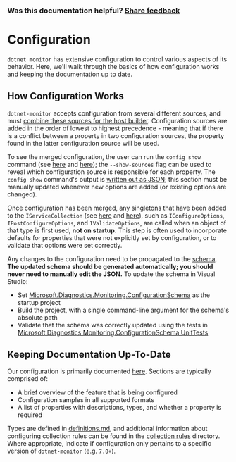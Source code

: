 ### Was this documentation helpful? [Share feedback](https://www.research.net/r/DGDQWXH?src=documentation%2FlearningPath%2Fconfiguration)

# Configuration

`dotnet monitor` has extensive configuration to control various aspects of its behavior. Here, we'll walk through the basics of how configuration works and keeping the documentation up to date.

## How Configuration Works

`dotnet-monitor` accepts configuration from several different sources, and must [combine these sources for the host builder](https://github.com/dotnet/dotnet-monitor/blob/394b8c90b5ca08b6d323cc4166d508d8820e3ad5/src/Tools/dotnet-monitor/HostBuilder/HostBuilderHelper.cs#L47). Configuration sources are added in the order of lowest to highest precedence - meaning that if there is a conflict between a property in two configuration sources, the property found in the latter configuration source will be used.

To see the merged configuration, the user can run the `config show` command (see [here](https://github.com/dotnet/dotnet-monitor/blob/394b8c90b5ca08b6d323cc4166d508d8820e3ad5/src/Tools/dotnet-monitor/Program.cs#L68) and [here](https://github.com/dotnet/dotnet-monitor/blob/394b8c90b5ca08b6d323cc4166d508d8820e3ad5/src/Tools/dotnet-monitor/Commands/ConfigShowCommandHandler.cs)); the `--show-sources` flag can be used to reveal which configuration source is responsible for each property. The `config show` command's output is [written out as JSON](https://github.com/dotnet/dotnet-monitor/blob/394b8c90b5ca08b6d323cc4166d508d8820e3ad5/src/Tools/dotnet-monitor/ConfigurationJsonWriter.cs); this section must be manually updated whenever new options are added (or existing options are changed).

Once configuration has been merged, any singletons that have been added to the `IServiceCollection` (see [here](https://github.com/dotnet/dotnet-monitor/blob/394b8c90b5ca08b6d323cc4166d508d8820e3ad5/src/Tools/dotnet-monitor/ServiceCollectionExtensions.cs) and [here](https://github.com/dotnet/dotnet-monitor/blob/394b8c90b5ca08b6d323cc4166d508d8820e3ad5/src/Tools/dotnet-monitor/Commands/CollectCommandHandler.cs#L85)), such as `IConfigureOptions`, `IPostConfigureOptions`, and `IValidateOptions`, are called when an object of that type is first used, **not on startup**. This step is often used to incorporate defaults for properties that were not explicitly set by configuration, or to validate that options were set correctly. 

Any changes to the configuration need to be propagated to the [schema](https://github.com/dotnet/dotnet-monitor/blob/394b8c90b5ca08b6d323cc4166d508d8820e3ad5/documentation/schema.json). **The updated schema should be generated automatically; you should never need to manually edit the JSON.** To update the schema in Visual Studio:
* Set [Microsoft.Diagnostics.Monitoring.ConfigurationSchema](https://github.com/dotnet/dotnet-monitor/tree/394b8c90b5ca08b6d323cc4166d508d8820e3ad5/src/Tests/Microsoft.Diagnostics.Monitoring.ConfigurationSchema) as the startup project
* Build the project, with a single command-line argument for the schema's absolute path
* Validate that the schema was correctly updated using the tests in [Microsoft.Diagnostics.Monitoring.ConfigurationSchema.UnitTests](https://github.com/dotnet/dotnet-monitor/tree/394b8c90b5ca08b6d323cc4166d508d8820e3ad5/src/Tests/Microsoft.Diagnostics.Monitoring.ConfigurationSchema.UnitTests)

## Keeping Documentation Up-To-Date

Our configuration is primarily documented [here](https://github.com/dotnet/dotnet-monitor/tree/394b8c90b5ca08b6d323cc4166d508d8820e3ad5/documentation/configuration). Sections are typically comprised of:
* A brief overview of the feature that is being configured
* Configuration samples in all supported formats
* A list of properties with descriptions, types, and whether a property is required

Types are defined in [definitions.md](https://github.com/dotnet/dotnet-monitor/blob/394b8c90b5ca08b6d323cc4166d508d8820e3ad5/documentation/api/definitions.md), and additional information about configuring collection rules can be found in the [collection rules](https://github.com/dotnet/dotnet-monitor/blob/394b8c90b5ca08b6d323cc4166d508d8820e3ad5/documentation/collectionrules) directory. Where appropriate, indicate if configuration only pertains to a specific version of `dotnet-monitor` (e.g. `7.0+`).
